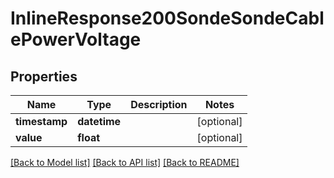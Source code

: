 # InlineResponse200SondeSondeCablePowerVoltage

## Properties
Name | Type | Description | Notes
------------ | ------------- | ------------- | -------------
**timestamp** | **datetime** |  | [optional] 
**value** | **float** |  | [optional] 

[[Back to Model list]](../README.md#documentation-for-models) [[Back to API list]](../README.md#documentation-for-api-endpoints) [[Back to README]](../README.md)

